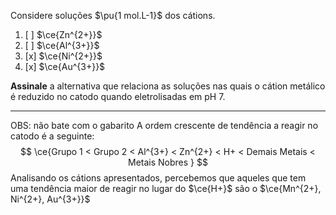 Considere soluções $\pu{1 mol.L-1}$ dos cátions.

1. [ ] $\ce{Zn^{2+}}$
2. [ ] $\ce{Al^{3+}}$
3. [x] $\ce{Ni^{2+}}$
4. [x] $\ce{Au^{3+}}$

**Assinale** a alternativa que relaciona as soluções nas quais o cátion metálico é reduzido no catodo quando eletrolisadas em pH 7.

---

OBS: não bate com o gabarito
A ordem crescente de tendência a reagir no catodo é a seguinte:
$$
    \ce{Grupo  1 < Grupo 2 < Al^{3+} < Zn^{2+} < H+ < Demais Metais < Metais Nobres }
$$
Analisando os cátions apresentados, percebemos que aqueles que tem uma tendência maior de reagir no lugar do $\ce{H+}$ são o $\ce{Mn^{2+}, Ni^{2+}, Au^{3+}}$   
